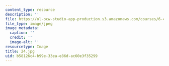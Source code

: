 ```yaml
---
content_type: resource
description: ''
file: https://ol-ocw-studio-app-production.s3.amazonaws.com/courses/6-450-principles-of-digital-communications-i-fall-2006/b58126c4b99e33eae86dac60e3f35299_24.jpg
file_type: image/jpeg
image_metadata:
  caption: ''
  credit: ''
  image-alt: ''
resourcetype: Image
title: 24.jpg
uid: b58126c4-b99e-33ea-e86d-ac60e3f35299
---
```

